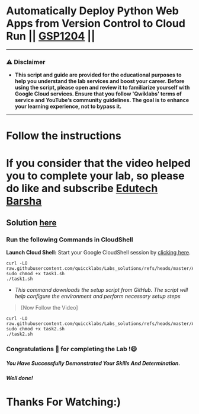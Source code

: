 # Automatically Deploy Python Web Apps from Version Control to Cloud Run || [GSP1204](https://www.cloudskillsboost.google/focuses/80415?parent=catalog) ||

---
### ⚠️ Disclaimer
- **This script and guide are provided for  the educational purposes to help you understand the lab services and boost your career. Before using the script, please open and review it to familiarize yourself with Google Cloud services. Ensure that you follow 'Qwiklabs' terms of service and YouTube’s community guidelines. The goal is to enhance your learning experience, not to bypass it.**
---

# Follow the instructions

# If you consider that the video helped you to complete your lab, so please do like and subscribe [Edutech Barsha](https://www.youtube.com/@edutechbarsha)
## Solution [here](https://youtu.be/Fg3N5NcWKuU)

### Run the following Commands in CloudShell

**Launch Cloud Shell:**
Start your Google CloudShell session by [clicking here](https://console.cloud.google.com/home/dashboard?project=&pli=1&cloudshell=true).

```
curl -LO raw.githubusercontent.com/quiccklabs/Labs_solutions/refs/heads/master/Automatically%20Deploy%20Python%20Web%20Apps%20from%20Version%20Control%20to%20Cloud%20Run/task1.sh
sudo chmod +x task1.sh
./task1.sh
```
- *This command downloads the setup script from GitHub. The script will help configure the environment and perform necessary setup steps*

>[Now Follow the Video]


```
curl -LO raw.githubusercontent.com/quiccklabs/Labs_solutions/refs/heads/master/Automatically%20Deploy%20Python%20Web%20Apps%20from%20Version%20Control%20to%20Cloud%20Run/task2.sh
sudo chmod +x task2.sh
./task2.sh
```


### Congratulations 🎉 for completing the Lab !😄

##### *You Have Successfully Demonstrated Your Skills And Determination.*

#### *Well done!*

# Thanks For Watching:)

